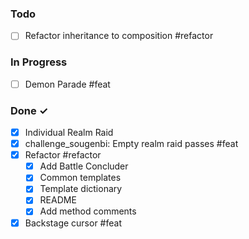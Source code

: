 ### Todo

- [ ] Refactor inheritance to composition #refactor

### In Progress

- [ ] Demon Parade #feat

### Done ✓

- [x] Individual Realm Raid
- [x] challenge_sougenbi: Empty realm raid passes #feat
- [x] Refactor #refactor
  - [x] Add Battle Concluder
  - [x] Common templates
  - [x] Template dictionary
  - [x] README
  - [x] Add method comments
- [x] Backstage cursor #feat
